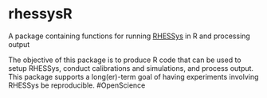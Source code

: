 # rhessysR
A package containing functions for running [RHESSys](https://github.com/RHESSys/RHESSys) in R and processing output

The objective of this package is to produce R code that can be used to setup RHESSys, conduct calibrations and simulations, and process output. This package supports a long(er)-term goal of having experiments involving RHESSys be reproducible. #OpenScience

